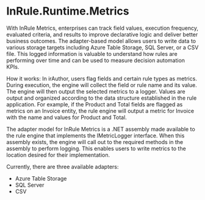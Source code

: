# InRule.Runtime.Metrics

With InRule Metrics, enterprises can track field values, execution frequency, evaluated criteria, and results to improve declarative logic and deliver better business outcomes. 
The adapter-based model allows users to write data to various storage targets including Azure Table Storage, SQL Server, or a CSV file.  This logged information is valuable to understand how rules are performing over time and can be used to measure decision automation KPIs.
 
How it works:
In irAuthor, users flag fields and certain rule types as metrics. During execution, the engine will collect the field or rule name and its value. The engine will then output the selected metrics to a logger. Values are output and organized according to the data structure established in the rule application. For example, if the Product and Total fields are flagged as metrics on an Invoice entity, the rule engine will output a metric for Invoice with the name and values for Product and Total.

The adapter model for InRule Metrics is a .NET assembly made available to the rule engine that implements the IMetricLogger interface. When this assembly exists, the engine will call out to the required methods in the assembly to perform logging. This enables users to write metrics to the location desired for their implementation.

Currently, there are three available adapters:
- Azure Table Storage 
- SQL Server
- CSV
